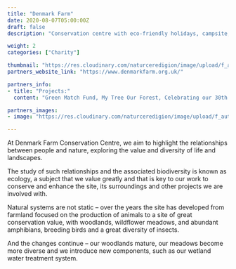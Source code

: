 ```yaml
---
title: "Denmark Farm"
date: 2020-08-07T05:00:00Z
draft: false
description: "Conservation centre with eco-friendly holidays, campsite, nature trails & courses in West Wales"

weight: 2
categories: ["Charity"]

thumbnail: "https://res.cloudinary.com/naturceredigion/image/upload/f_auto/v1720623545/denmark-farm.png"
partners_website_link: "https://www.denmarkfarm.org.uk/"

partners_info:
- title: "Projects:"
  content: "Green Match Fund, My Tree Our Forest, Celebrating our 30th Anniversary, Water Sustainability"

partners_images:
- image: "https://res.cloudinary.com/naturceredigion/image/upload/f_auto,w_860/v1721736351/bog-field-denmark-farm.webp"

---
```


At Denmark Farm Conservation Centre, we aim to highlight the relationships between people and nature, exploring the value and diversity of life and landscapes.

The study of such relationships and the associated biodiversity is known as ecology, a subject that we value greatly and that is key to our work to conserve and enhance the site, its surroundings and other projects we are involved with.

Natural systems are not static – over the years the site has developed from farmland focused on the production of animals to a site of great conservation value, with woodlands, wildflower meadows, and abundant amphibians, breeding birds and a great diversity of insects.

And the changes continue – our woodlands mature, our meadows become more diverse and we introduce new components, such as our wetland water treatment system.
